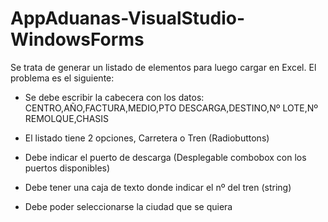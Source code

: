 # AppAduanas-VisualStudio-WindowsForms

Se trata de generar un listado de elementos para luego cargar en Excel.
El problema es el siguiente:

- Se debe escribir la cabecera con los datos:   
CENTRO,AÑO,FACTURA,MEDIO,PTO DESCARGA,DESTINO,Nº LOTE,Nº REMOLQUE,CHASIS

- El listado tiene 2 opciones, Carretera o Tren (Radiobuttons)
- Debe indicar el puerto de descarga (Desplegable combobox con los puertos disponibles)
- Debe tener una caja de texto donde indicar el nº del tren (string)
- Debe poder seleccionarse la ciudad que se quiera
